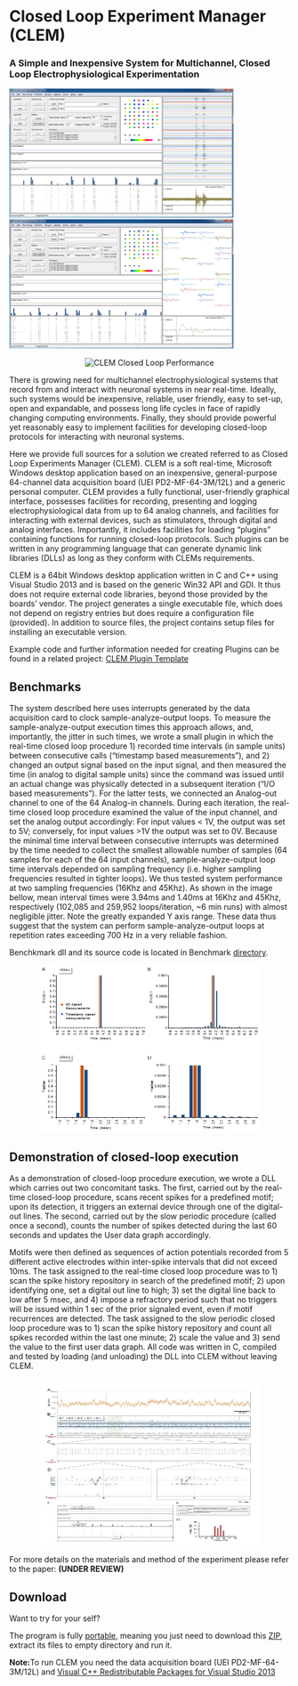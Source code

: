 # Closed Loop Experiment Manager (CLEM)
### A Simple and Inexpensive System for Multichannel, Closed Loop Electrophysiological Experimentation

<img src="https://github.com/Hananel-Hazan/CLEM/blob/master/Screenshots/CLEM%20GUI%20a.png" alt="CLEM"  width="403" height="232"> <img src="https://github.com/Hananel-Hazan/CLEM/blob/master/Screenshots/CLEM%20GUI%20b.png" alt="CLEM"  width="403" height="232">

<p align="middle">
<img src="https://github.com/Hananel-Hazan/CLEM/blob/master/Screenshots/CLEM%20-%20Demonstration CLEM.gif" alt="CLEM Closed Loop Performance" width="400" height="300">
</p>

<p>There is growing need for multichannel electrophysiological systems that record from and interact with neuronal systems in near real-time. Ideally, such systems would be inexpensive, reliable, user friendly, easy to set-up, open and expandable, and possess long life cycles in face of rapidly changing computing environments. Finally, they should provide powerful yet reasonably easy to implement facilities for developing closed-loop protocols for interacting with neuronal systems. </p>
<p>Here we provide full sources for a solution we created referred to as Closed Loop Experiments Manager (CLEM). CLEM is a soft real-time, Microsoft Windows desktop application based on an inexpensive, general-purpose 64-channel data acquisition board (UEI PD2-MF-64-3M/12L) and a generic personal computer. CLEM provides a fully functional, user-friendly graphical interface, possesses facilities for recording, presenting and logging electrophysiological data from up to 64 analog channels, and facilities for interacting with external devices, such as stimulators, through digital and analog interfaces. Importantly, it includes facilities for loading “plugins” containing functions for running closed-loop protocols. Such plugins can be written in any programming language that can generate dynamic link libraries (DLLs) as long as they conform with CLEMs requirements.</p>
<p>CLEM is a 64bit Windows desktop application written in C and C++ using Visual Studio 2013 and is based on the generic Win32 API and GDI. It thus does not require external code libraries, beyond those provided by the boards’ vendor.  The project generates a single executable file, which does not depend on registry entries but does require a configuration file (provided).
In addition to source files, the project contains setup files for installing an executable version.</p>
<p>Example code and further information needed for creating Plugins can be found in a related project:
<a href="https://github.com/Hananel-Hazan/CLEM-Plugin-Template">CLEM Plugin Template</a></p>

## Benchmarks
<p>The system described here uses interrupts generated by the data acquisition card to clock sample-analyze-output loops. To measure the sample-analyze-output execution times this approach allows, and, importantly, the jitter in such times, we wrote a small plugin in which the real-time closed loop procedure 1) recorded time intervals (in sample units) between consecutive calls (“timestamp based measurements”), and 2) changed an output signal based on the input signal, and then measured the time (in analog to digital sample units) since the command was issued until an actual change was physically detected in a subsequent iteration (“I/O based measurements”). For the latter tests, we connected an Analog-out channel to one of the 64 Analog-in channels. During each iteration, the real-time closed loop procedure examined the value of the input channel, and set the analog output accordingly: For input values < 1V, the output was set to 5V; conversely, for input values >1V the output was set to 0V.  Because the minimal time interval between consecutive interrupts was determined by the time needed to collect the smallest allowable number of samples (64 samples for each of the 64 input channels), sample-analyze-output loop time intervals depended on sampling frequency (i.e. higher sampling frequencies resulted in tighter loops). We thus tested system performance at two sampling frequencies (16Khz and 45Khz). As shown in the image bellow, mean interval times were 3.94ms and 1.40ms at 16Khz and 45Khz, respectively (102,085 and 259,952 loops/iteration, ~6 min runs) with almost negligible jitter. Note the greatly expanded Y axis range. These data thus suggest that the system can perform sample-analyze-output loops at repetition rates exceeding 700 Hz in a very reliable fashion.</p>
<p>Benchkmark dll and its source code is located in Benchmark <a href="https://github.com/Hananel-Hazan/CLEM/tree/master/DLL/Benchmark">directory</a>.</p>
<p align="middle">
<img src="https://github.com/Hananel-Hazan/CLEM/blob/master/Screenshots/CLEM%20-%20Closed%20Loop%20Performance.png" alt="CLEM Closed Loop Performance" width="400" height="300"></p>


## Demonstration of closed-loop execution 
<p>
As a demonstration of closed-loop procedure execution, we wrote a DLL which carries out two concomitant tasks. The first, carried out by the real-time closed-loop procedure, scans recent spikes for a predefined motif; upon its detection, it triggers an external device through one of the digital-out lines. The second, carried out by the slow periodic procedure (called once a second), counts the number of spikes detected during the last 60 seconds and updates the User data graph accordingly. 
</p>
<p>
Motifs were then defined as sequences of action potentials recorded from 5 different active electrodes within inter-spike intervals that did not exceed 10ms. The task assigned to the real-time closed loop procedure was to 1) scan the spike history repository in search of the predefined motif; 2) upon identifying one, set a digital out line to high; 3) set the digital line back to low after 5 msec, and 4) impose a refractory period such that no triggers will be issued within 1 sec of the prior signaled event, even if motif recurrences are detected. The task assigned to the slow periodic closed loop procedure was to 1) scan the spike history repository and count all spikes recorded within the last one minute; 2) scale the value and 3) send the value to the first user data graph. All code was written in C, compiled and tested by loading (and unloading) the DLL into CLEM without leaving CLEM. 
</p>
<p align="middle">
<img src="https://github.com/Hananel-Hazan/CLEM/blob/master/Screenshots/CLEM%20-%20Demonstration of closed-loop execution.jpg" alt="CLEM Closed Loop Performance" width="400" height="300">
</p>
<p>
For more details on the materials and method of the experiment please refer to the paper: <B>(UNDER REVIEW)</B>
</p>



## Download
<p>Want to try for your self?</p>
<p>The program is fully <a href="https://en.wikipedia.org/wiki/Portable_application">portable</a>, meaning you just need to download this <a href="https://github.com/Hananel-Hazan/CLEM/blob/master/Binaries/CLEM.zip">ZIP</a>, extract its files to empty directory and run it.</p>
<p><b>Note:</b>To run CLEM you need the data acquisition board (UEI PD2-MF-64-3M/12L) and <a href="https://www.microsoft.com/en-us/download/details.aspx?id=40784"> Visual C++ Redistributable Packages for Visual Studio 2013</a></p>


